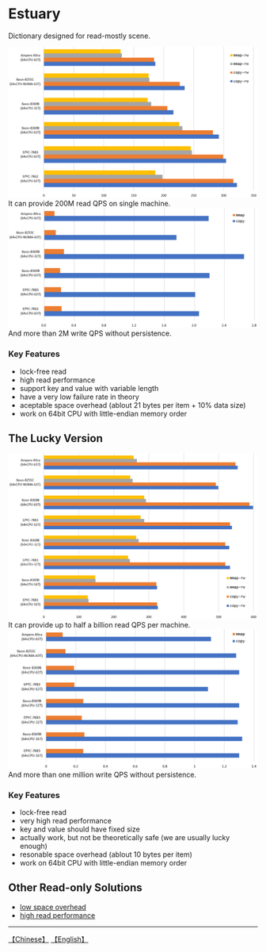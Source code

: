 # Estuary
Dictionary designed for read-mostly scene.

![](images/estuary-read.png)
It can provide 200M read QPS on single machine.
![](images/estuary-write.png)
And more than 2M write QPS without persistence.

### Key Features
* lock-free read
* high read performance
* support key and value with variable length
* have a very low failure rate in theory
* aceptable space overhead (ablout 21 bytes per item + 10% data size)
* work on 64bit CPU with little-endian memory order


## The Lucky Version

![](images/lucky-read.png)
It can provide up to half a billion read QPS per machine.
![](images/lucky-write.png)
And more than one million write QPS without persistence.

### Key Features
* lock-free read
* very high read performance
* key and value should have fixed size
* actually work, but not be theoretically safe (we are usually lucky enough)
* resonable space overhead (ablout 10 bytes per item)
* work on 64bit CPU with little-endian memory order


## Other Read-only Solutions
* [low space overhead](https://github.com/PeterRK/fastCHD)
* [high read performance](https://github.com/PeterRK/SSHT)

---
[【Chinese】](README-CN.md) [【English】](README.md)
